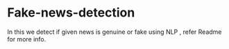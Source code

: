 # Fake-news-detection
In this we detect if  given news is genuine or fake using NLP , refer Readme for more info.
